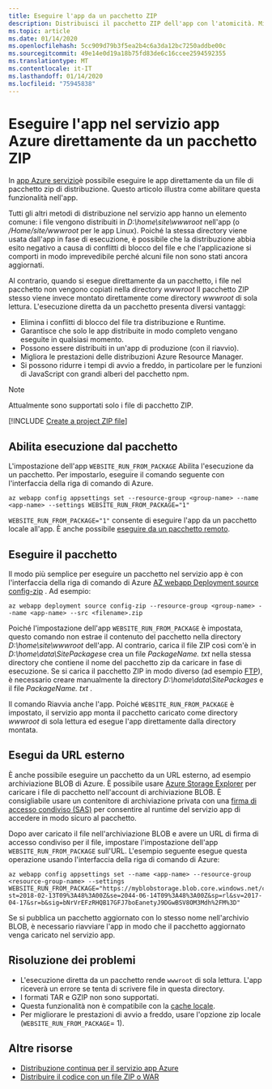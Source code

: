 ```yaml
---
title: Eseguire l'app da un pacchetto ZIP
description: Distribuisci il pacchetto ZIP dell'app con l'atomicità. Migliorare la prevedibilità e l'affidabilità del comportamento dell'app durante il processo di distribuzione ZIP.
ms.topic: article
ms.date: 01/14/2020
ms.openlocfilehash: 5cc909d79b3f5ea2b4c6a3da12bc7250addbe00c
ms.sourcegitcommit: 49e14e0d19a18b75fd83de6c16ccee2594592355
ms.translationtype: MT
ms.contentlocale: it-IT
ms.lasthandoff: 01/14/2020
ms.locfileid: "75945838"
---
```

# <a name="run-your-app-in-azure-app-service-directly-from-a-zip-package"></a>Eseguire l'app nel servizio app Azure direttamente da un pacchetto ZIP

In [app Azure servizio](overview.md)è possibile eseguire le app direttamente da un file di pacchetto zip di distribuzione. Questo articolo illustra come abilitare questa funzionalità nell'app.

Tutti gli altri metodi di distribuzione nel servizio app hanno un elemento comune: i file vengono distribuiti in *D:\home\site\wwwroot* nell'app (o */Home/site/wwwroot* per le app Linux). Poiché la stessa directory viene usata dall'app in fase di esecuzione, è possibile che la distribuzione abbia esito negativo a causa di conflitti di blocco del file e che l'applicazione si comporti in modo imprevedibile perché alcuni file non sono stati ancora aggiornati.

Al contrario, quando si esegue direttamente da un pacchetto, i file nel pacchetto non vengono copiati nella directory *wwwroot* Il pacchetto ZIP stesso viene invece montato direttamente come directory *wwwroot* di sola lettura. L'esecuzione diretta da un pacchetto presenta diversi vantaggi:

- Elimina i conflitti di blocco del file tra distribuzione e Runtime.
- Garantisce che solo le app distribuite in modo completo vengano eseguite in qualsiasi momento.
- Possono essere distribuiti in un'app di produzione (con il riavvio).
- Migliora le prestazioni delle distribuzioni Azure Resource Manager.
- Si possono ridurre i tempi di avvio a freddo, in particolare per le funzioni di JavaScript con grandi alberi del pacchetto npm.

> [!NOTE]
> Attualmente sono supportati solo i file di pacchetto ZIP.

[!INCLUDE [Create a project ZIP file](../../includes/app-service-web-deploy-zip-prepare.md)]

## <a name="enable-running-from-package"></a>Abilita esecuzione dal pacchetto

L'impostazione dell'app `WEBSITE_RUN_FROM_PACKAGE` Abilita l'esecuzione da un pacchetto. Per impostarlo, eseguire il comando seguente con l'interfaccia della riga di comando di Azure.

```azurecli-interactive
az webapp config appsettings set --resource-group <group-name> --name <app-name> --settings WEBSITE_RUN_FROM_PACKAGE="1"
```

`WEBSITE_RUN_FROM_PACKAGE="1"` consente di eseguire l'app da un pacchetto locale all'app. È anche possibile [eseguire da un pacchetto remoto](#run-from-external-url-instead).

## <a name="run-the-package"></a>Eseguire il pacchetto

Il modo più semplice per eseguire un pacchetto nel servizio app è con l'interfaccia della riga di comando di Azure [AZ webapp Deployment source config-zip](/cli/azure/webapp/deployment/source?view=azure-cli-latest#az-webapp-deployment-source-config-zip) . Ad esempio:

```azurecli-interactive
az webapp deployment source config-zip --resource-group <group-name> --name <app-name> --src <filename>.zip
```

Poiché l'impostazione dell'app `WEBSITE_RUN_FROM_PACKAGE` è impostata, questo comando non estrae il contenuto del pacchetto nella directory *D:\home\site\wwwroot* dell'app. Al contrario, carica il file ZIP così com'è in *D:\home\data\SitePackages*e crea un file *PackageName. txt* nella stessa directory che contiene il nome del pacchetto zip da caricare in fase di esecuzione. Se si carica il pacchetto ZIP in modo diverso (ad esempio [FTP](deploy-ftp.md)), è necessario creare manualmente la directory *D:\home\data\SitePackages* e il file *PackageName. txt* .

Il comando Riavvia anche l'app. Poiché `WEBSITE_RUN_FROM_PACKAGE` è impostato, il servizio app monta il pacchetto caricato come directory *wwwroot* di sola lettura ed esegue l'app direttamente dalla directory montata.

## <a name="run-from-external-url-instead"></a>Esegui da URL esterno

È anche possibile eseguire un pacchetto da un URL esterno, ad esempio archiviazione BLOB di Azure. È possibile usare [Azure Storage Explorer](../vs-azure-tools-storage-manage-with-storage-explorer.md) per caricare i file di pacchetto nell'account di archiviazione BLOB. È consigliabile usare un contenitore di archiviazione privata con una [firma di accesso condiviso (SAS)](../vs-azure-tools-storage-manage-with-storage-explorer.md#generate-a-sas-in-storage-explorer) per consentire al runtime del servizio app di accedere in modo sicuro al pacchetto. 

Dopo aver caricato il file nell'archiviazione BLOB e avere un URL di firma di accesso condiviso per il file, impostare l'impostazione dell'app `WEBSITE_RUN_FROM_PACKAGE` sull'URL. L'esempio seguente esegue questa operazione usando l'interfaccia della riga di comando di Azure:

```azurecli-interactive
az webapp config appsettings set --name <app-name> --resource-group <resource-group-name> --settings WEBSITE_RUN_FROM_PACKAGE="https://myblobstorage.blob.core.windows.net/content/SampleCoreMVCApp.zip?st=2018-02-13T09%3A48%3A00Z&se=2044-06-14T09%3A48%3A00Z&sp=rl&sv=2017-04-17&sr=b&sig=bNrVrEFzRHQB17GFJ7boEanetyJ9DGwBSV8OM3Mdh%2FM%3D"
```

Se si pubblica un pacchetto aggiornato con lo stesso nome nell'archivio BLOB, è necessario riavviare l'app in modo che il pacchetto aggiornato venga caricato nel servizio app.

## <a name="troubleshooting"></a>Risoluzione dei problemi

- L'esecuzione diretta da un pacchetto rende `wwwroot` di sola lettura. L'app riceverà un errore se tenta di scrivere file in questa directory.
- I formati TAR e GZIP non sono supportati.
- Questa funzionalità non è compatibile con la [cache locale](overview-local-cache.md).
- Per migliorare le prestazioni di avvio a freddo, usare l'opzione zip locale (`WEBSITE_RUN_FROM_PACKAGE`= 1).

## <a name="more-resources"></a>Altre risorse

- [Distribuzione continua per il servizio app Azure](deploy-continuous-deployment.md)
- [Distribuire il codice con un file ZIP o WAR](deploy-zip.md)

